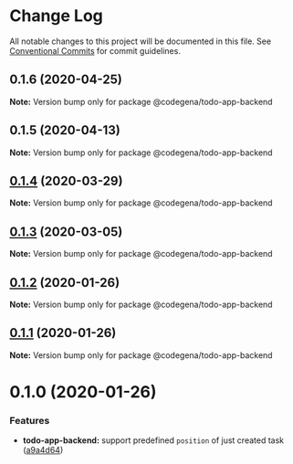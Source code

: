 # Change Log

All notable changes to this project will be documented in this file.
See [Conventional Commits](https://conventionalcommits.org) for commit guidelines.

## 0.1.6 (2020-04-25)

**Note:** Version bump only for package @codegena/todo-app-backend





## 0.1.5 (2020-04-13)

**Note:** Version bump only for package @codegena/todo-app-backend





## [0.1.4](https://github.com/koshevy/codegena/compare/@codegena/todo-app-backend@0.1.3...@codegena/todo-app-backend@0.1.4) (2020-03-29)

**Note:** Version bump only for package @codegena/todo-app-backend





## [0.1.3](https://github.com/koshevy/codegena/compare/@codegena/todo-app-backend@0.1.2...@codegena/todo-app-backend@0.1.3) (2020-03-05)

**Note:** Version bump only for package @codegena/todo-app-backend





## [0.1.2](https://github.com/koshevy/codegena/compare/@codegena/todo-app-backend@0.1.1...@codegena/todo-app-backend@0.1.2) (2020-01-26)

**Note:** Version bump only for package @codegena/todo-app-backend





## [0.1.1](https://github.com/koshevy/codegena/compare/@codegena/todo-app-backend@0.1.0...@codegena/todo-app-backend@0.1.1) (2020-01-26)

**Note:** Version bump only for package @codegena/todo-app-backend





# 0.1.0 (2020-01-26)


### Features

* **todo-app-backend:** support predefined `position` of just created task ([a9a4d64](https://github.com/koshevy/codegena/commit/a9a4d6497abc46a45621d7984e01c4e45ec565a9))
